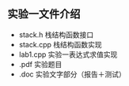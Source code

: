 ## 实验一文件介绍

+ stack.h 栈结构函数接口
+ stack.cpp 栈结构函数实现
+ lab1.cpp 实验一表达式求值实现
+ .pdf 实验题目
+ .doc 实验文字部分（报告＋测试）